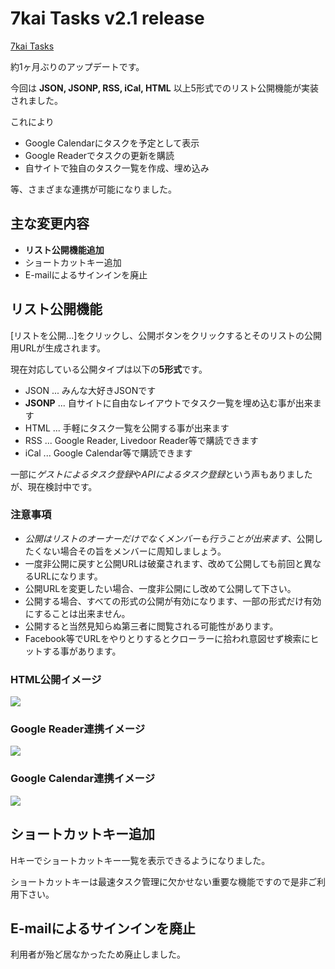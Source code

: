 # 7kai Tasks v2.1 release

[7kai Tasks](https://tasks.7kai.org/)

約1ヶ月ぶりのアップデートです。

今回は **JSON, JSONP, RSS, iCal, HTML** 以上5形式でのリスト公開機能が実装されました。

これにより

- Google Calendarにタスクを予定として表示
- Google Readerでタスクの更新を購読
- 自サイトで独自のタスク一覧を作成、埋め込み

等、さまざまな連携が可能になりました。

## 主な変更内容

- **リスト公開機能追加**
- ショートカットキー追加
- E-mailによるサインインを廃止

## リスト公開機能

[リストを公開...]をクリックし、公開ボタンをクリックするとそのリストの公開用URLが生成されます。

現在対応している公開タイプは以下の**5形式**です。

- JSON ... みんな大好きJSONです
- **JSONP** ... 自サイトに自由なレイアウトでタスク一覧を埋め込む事が出来ます
- HTML ... 手軽にタスク一覧を公開する事が出来ます
- RSS ... Google Reader, Livedoor Reader等で購読できます
- iCal ... Google Calendar等で購読できます

一部に*ゲストによるタスク登録*や*APIによるタスク登録*という声もありましたが、現在検討中です。

### 注意事項

- *公開はリストのオーナーだけでなくメンバーも行うことが出来ます*、公開したくない場合その旨をメンバーに周知しましょう。
- 一度非公開に戻すと公開URLは破棄されます、改めて公開しても前回と異なるURLになります。
- 公開URLを変更したい場合、一度非公開にし改めて公開して下さい。
- 公開する場合、すべての形式の公開が有効になります、一部の形式だけ有効にすることは出来ません。
- 公開すると当然見知らぬ第三者に閲覧される可能性があります。
- Facebook等でURLをやりとりするとクローラーに拾われ意図せず検索にヒットする事があります。

### HTML公開イメージ

<img src="http://dl.dropbox.com/u/11475683/screen/tasks-public-html.png">

### Google Reader連携イメージ

<img src="http://dl.dropbox.com/u/11475683/screen/tasks-public-google-reader.png">

### Google Calendar連携イメージ

<img src="http://dl.dropbox.com/u/11475683/screen/tasks-public-google-calendar.png">

## ショートカットキー追加

Hキーでショートカットキー一覧を表示できるようになりました。

ショートカットキーは最速タスク管理に欠かせない重要な機能ですので是非ご利用下さい。

## E-mailによるサインインを廃止

利用者が殆ど居なかったため廃止しました。
